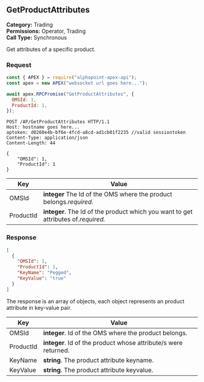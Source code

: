 ## GetProductAttributes

**Category:** Trading<br />
**Permissions:** Operator, Trading<br />
**Call Type:** Synchronous

Get attributes of a specific product.

### Request

```javascript
const { APEX } = require("alphapoint-apex-api");
const apex = new APEX("websocket url goes here...");

await apex.RPCPromise("GetProductAttributes", {
  OMSId: 1,
  ProductId: 1,
});
```

```http
POST /AP/GetProductAttributes HTTP/1.1
Host: hostname goes here...
aptoken: d0260e4b-bf6e-4fcd-a8cd-ad1cb01f2235 //valid sessiontoken
Content-Type: application/json
Content-Length: 44

{
    "OMSId": 1,
    "ProductId": 1
}
```

| Key       | Value                                                                              |
| --------- | ---------------------------------------------------------------------------------- |
| OMSId     | **integer** The Id of the OMS where the product belongs._required._                |
| ProductId | **integer**. The Id of the product which you want to get attributes of._required._ |

### Response

```json
[
  {
    "OMSId": 1,
    "ProductId": 1,
    "KeyName": "Pegged",
    "KeyValue": "true"
  }
]
```

The response is an array of objects, each object represents an product attribute in key-value pair.

| Key       | Value                                                           |
| --------- | --------------------------------------------------------------- |
| OMSId     | **integer**. Id of the OMS where the product belongs.           |
| ProductId | **integer**. Id of the product whose attribute/s were returned. |
| KeyName   | **string**. The product attribute keyname.                      |
| KeyValue  | **string**. The product attribute keyvalue.                     |
